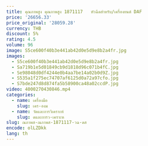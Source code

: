 ```yaml
---
title: คุณภาพสูง คุณภาพสูง 1871117   หัวฉีดสําหรับ/เครื่องยนต์ DAF
price: '26656.33'
price_original: '28059.28'
currency: THB
discount: 5%
rating: 4.5
volume: 96
image: S5ce600f40b3e441ab42d0e5d9e8b2a4fr.jpg
images:
  - S5ce600f40b3e441ab42d0e5d9e8b2a4fr.jpg
  - Sa719b1e5d01849cb9d1818d96c071b4fC.jpg
  - Se98048d0df4244e0b4aa7be14a02b0d9Z.jpg
  - S535a1f275ec74707af6125d0a72a97cfo.jpg
  - S7bde247d8d874fa5b58900ca48a02ccdP.jpg
video: 4000270430846.mp4
categories:
  - name: เครื่องมือ
    slug: เคร-องม
  - name: วัดและการวิเคราะห์
    slug: ดและการว-เคราะห
slug: ณภาพส-ณภาพส-1871117-วฉ-ดส
encode: olLZDkk
lang: th
---
```

  